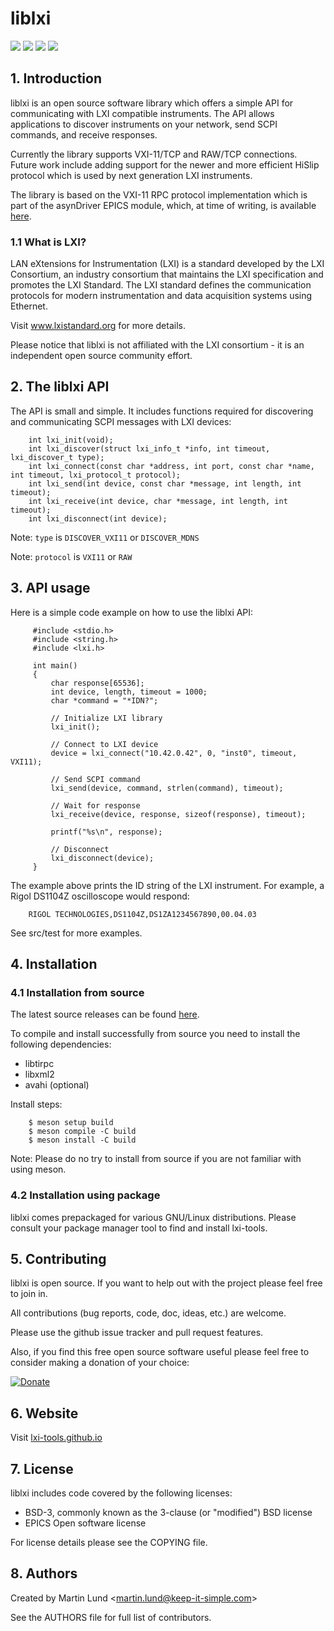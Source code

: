 # liblxi

[![](https://img.shields.io/circleci/build/gh/lxi-tools/liblxi?token=c8d446df155ca86d6003ff9a7ae809da6efda017)](https://circleci.com/gh/lxi-tools/liblxi/tree/master)
[![](https://img.shields.io/github/v/release/lxi-tools/liblxi?sort=semver)](https://github.com/lxi-tools/liblxi/releases)
[![](https://img.shields.io/tokei/lines/github/lxi-tools/liblxi)](https://github.com/lxi-tools/liblxi)
[![](https://img.shields.io/repology/repositories/liblxi)](https://repology.org/project/liblxi/versions)


## 1. Introduction

liblxi is an open source software library which offers a simple API for
communicating with LXI compatible instruments. The API allows applications to
discover instruments on your network, send SCPI commands, and receive
responses.

Currently the library supports VXI-11/TCP and RAW/TCP connections. Future work
include adding support for the newer and more efficient HiSlip protocol which
is used by next generation LXI instruments.

The library is based on the VXI-11 RPC protocol implementation which is part of
the asynDriver EPICS module, which, at time of writing, is available [here](http://www.aps.anl.gov/epics/modules/soft/asyn/index.html).

### 1.1 What is LXI?

LAN eXtensions for Instrumentation (LXI) is a standard developed by the LXI
Consortium, an industry consortium that maintains the LXI specification and
promotes the LXI Standard. The LXI standard defines the communication protocols
for modern instrumentation and data acquisition systems using Ethernet.

Visit www.lxistandard.org for more details.

Please notice that liblxi is not affiliated with the LXI consortium - it is
an independent open source community effort.


## 2. The liblxi API

The API is small and simple. It includes functions required for discovering and
communicating SCPI messages with LXI devices:
```
    int lxi_init(void);
    int lxi_discover(struct lxi_info_t *info, int timeout, lxi_discover_t type);
    int lxi_connect(const char *address, int port, const char *name, int timeout, lxi_protocol_t protocol);
    int lxi_send(int device, const char *message, int length, int timeout);
    int lxi_receive(int device, char *message, int length, int timeout);
    int lxi_disconnect(int device);
```
Note: `type` is `DISCOVER_VXI11` or `DISCOVER_MDNS`

Note: `protocol` is `VXI11` or `RAW`


## 3. API usage

Here is a simple code example on how to use the liblxi API:

```
     #include <stdio.h>
     #include <string.h>
     #include <lxi.h>

     int main()
     {
         char response[65536];
         int device, length, timeout = 1000;
         char *command = "*IDN?";

         // Initialize LXI library
         lxi_init();

         // Connect to LXI device
         device = lxi_connect("10.42.0.42", 0, "inst0", timeout, VXI11);

         // Send SCPI command
         lxi_send(device, command, strlen(command), timeout);

         // Wait for response
         lxi_receive(device, response, sizeof(response), timeout);

         printf("%s\n", response);

         // Disconnect
         lxi_disconnect(device);
     }
```
The example above prints the ID string of the LXI instrument. For example, a
Rigol DS1104Z oscilloscope would respond:
```    
    RIGOL TECHNOLOGIES,DS1104Z,DS1ZA1234567890,00.04.03
```

See src/test for more examples.


## 4. Installation

### 4.1 Installation from source

The latest source releases can be found [here](https://github.com/lxi-tools/liblxi/releases).

To compile and install successfully from source you need to install the
following dependencies:

 * libtirpc
 * libxml2
 * avahi    (optional)

Install steps:
```
    $ meson setup build
    $ meson compile -C build
    $ meson install -C build
```
Note: Please do no try to install from source if you are not familiar with
using meson.


### 4.2 Installation using package

liblxi comes prepackaged for various GNU/Linux distributions. Please consult
your package manager tool to find and install lxi-tools.


## 5. Contributing

liblxi is open source. If you want to help out with the project please feel
free to join in.

All contributions (bug reports, code, doc, ideas, etc.) are welcome.

Please use the github issue tracker and pull request features.


Also, if you find this free open source software useful please feel free to
consider making a donation of your choice:

[![Donate](https://raw.githubusercontent.com/lxi-tools/lxi-tools/master/images/Paypal.png)](https://www.paypal.me/lundmar)


## 6. Website

Visit [lxi-tools.github.io](https://lxi-tools.github.io)


## 7. License

liblxi includes code covered by the following licenses:

 * BSD-3, commonly known as the 3-clause (or "modified") BSD license
 * EPICS Open software license

For license details please see the COPYING file.


## 8. Authors

Created by Martin Lund \<martin.lund@keep-it-simple.com>

See the AUTHORS file for full list of contributors.
